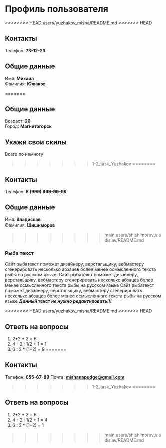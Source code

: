 # Профиль пользователя

<<<<<<<< HEAD:users/yuzhakov_misha/README.md
<<<<<<< HEAD
## Контакты

Телефон: **73-12-23**

## Общие данные

Имя: **Михаил**    
Фамилия: **Южаков**

=======
## Общие данные

Возраст: **26**      
Город: **Магнитогорск**       

## Укажи свои скилы

Всего по немногу   
>>>>>>> 1-2_task_Yuzhakov
========
## Контакты

Телефон: **8 (999) 999-99-99**

## Общие данные

Имя: **Владислав**    
Фамилия: **Шишиморов**

>>>>>>>> main:users/shishimorov_vladislav/README.md

### Рыба текст
Сайт рыбатекст поможет дизайнеру, верстальщику, вебмастеру сгенерировать несколько абзацев более менее осмысленного текста рыбы на русском языке.
Сайт рыбатекст поможет дизайнеру, верстальщику, вебмастеру сгенерировать несколько абзацев более менее осмысленного текста рыбы на русском языке
Сайт рыбатекст поможет дизайнеру, верстальщику, вебмастеру сгенерировать несколько абзацев более менее осмысленного текста рыбы на русском языке
***Данный текст не нужно редактировать!!!***

<<<<<<<< HEAD:users/yuzhakov_misha/README.md
<<<<<<< HEAD
## Ответь на вопросы

1. 2+2 * 2 = 6
2. 4 - 2 : 1/2 + 1 = 1
3. 6 : 2 * (1+2) = 9
=======
## Контакты

Телефон: **655-67-89**
Почта: **mishanapudge@gmail.com**


>>>>>>> 1-2_task_Yuzhakov
========
## Ответь на вопросы

1. 2+2 * 2 = 6
2. 4 - 2 : 1/2 + 1 = 4
3. 6 : 2 * (1+2) = 1
>>>>>>>> main:users/shishimorov_vladislav/README.md
